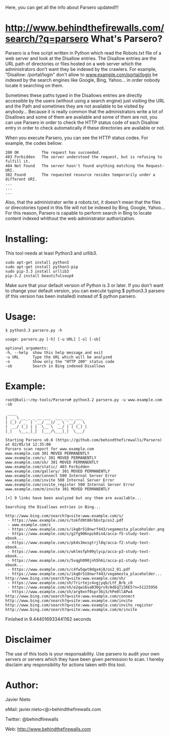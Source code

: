 Here, you can get all the info about Parsero updated!!!

http://www.behindthefirewalls.com/search/?q=parsero
What's Parsero?
===============
Parsero is a free script written in Python which read the Robots.txt file of a web server and look at the Disallow entries. The Disallow entries are the URL path of directories or files hosted on a web server which the administrators don't want they be indexed by the crawlers. For example, "Disallow: /portal/login" don't allow to www.example.com/portal/login be indexed by the search engines like Google, Bing, Yahoo... in order nobody locate it searching on them.

Sometimes these paths typed in the Disallows entries  are directly accessible by the users (without using a search engine) just visiting the URL and the Path and sometimes they are not available to be visited by anybody... Because it is really common that the administrators write a lot of Disallows and some of them are available and some of them are not, you can use Parsero in order to check the HTTP status code of each Disallow entry in order to check automatically if these directories are available or not.

When you execute Parsero, you can see the HTTP status codes. For example, the codes bellow:


    200 OK          The request has succeeded.
    403 Forbidden   The server understood the request, but is refusing to fulfill it.
    404 Not Found   The server hasn't found anything matching the Request-URI.
    302 Found       The requested resource resides temporarily under a different URI.
    ...
    ...
    ...

Also, that the administrator write a robots.txt, it doesn't mean that the files or direcotories typed in this file will not be indexed by Bing, Google, Yahoo... For this reason, Parsero is capable to perform search in Bing to locate content indexed whithout the web administrator authorization.

Installing:
==========
This tool needs at least Python3 and urllib3.
       
    sudo apt-get install python3
    sudo apt-get install python3-pip
    sudo pip-3.3 install urllib3
    pip-3.2 install beautifulsoup4
        
Make sure that your default version of Python is 3 or later. If you don't want to change your default version, you can execute typing $ python3.3 parsero (if this version has been installed) instead of $ python parsero.

Usage:
======
    $ python3.3 parsero.py -h
        
    usage: parsero.py [-h] [-u URL] [-o] [-sb]
	
    optional arguments:
    -h, --help  show this help message and exit
    -u URL      Type the URL which will be analyzed
    -o          Show only the "HTTP 200" status code
    -sb         Search in Bing indexed Disallows


Example:
=======
	 
    root@kali:~/my-tools/Parsero# python3.2 parsero.py -u www.example.com -sb

     ____                               
    |  _ \ __ _ _ __ ___  ___ _ __ ___  
    | |_) / _` | '__/ __|/ _ \ '__/ _ \ 
    |  __/ (_| | |  \__ \  __/ | | (_) |
    |_|   \__,_|_|  |___/\___|_|  \___/ 

    Starting Parsero v0.6 (https://github.com/behindthefirewalls/Parsero) at 02/05/14 12:35:00
    Parsero scan report for www.example.com
    www.example.com 301 MOVED PERMANENTLY
    www.example.com/s/ 301 MOVED PERMANENTLY
    www.example.com/sh/ 301 MOVED PERMANENTLY
    www.example.com/static/ 403 Forbidden
    www.example.com/gallery/ 301 MOVED PERMANENTLY
    www.example.com/connect 500 Internal Server Error
    www.example.com/invite 500 Internal Server Error
    www.example.com/invite_register 500 Internal Server Error
    www.example.com/m/invite 301 MOVED PERMANENTLY

    [+] 9 links have been analyzed but any them are available...

    Searching the Disallows entries in Bing...

    http://www.bing.com/search?q=site:www.example.com/s/
     - https://www.example.com/s/tokfd9t86rbbstp/os2.pdf
     - www.example.com/s
     - https://www.example.com/s/ikq8r518nwrf443/vegemesta_placeholder.png
     - https://www.example.com/s/g2fg906npzk0in4/acca-f5-study-text-ebook...
     - https://www.example.com/s/pk4s3mxsgtrjl8q/acca-f2-study-text-ebook...
     - https://www.example.com/s/wklmsfph99ylycp/acca-p3-study-text-ebook...
     - https://www.example.com/s/5vqgh090jnh5h6i/acca-p1-study-text-ebook...
     - https://www.example.com/s/c4fw5qwt8dgx4j8/os2_01.pdf
     - https://www.example.com/s/ikq8r518nwrf443/vegemesta_placeholder...
    http://www.bing.com/search?q=site:www.example.com/sh/
     - https://www.example.com/sh/7rirtejc4vgjyqb/LtF_Brb_c0
     - https://www.example.com/sh/e2qwi6va030grv9/AdEqTi5KE5?n=51225956
     - https://www.example.com/sh/arg9xnf0spr36i5/hPe0llAPw4
    http://www.bing.com/search?q=site:www.example.com/connect
    http://www.bing.com/search?q=site:www.example.com/invite
    http://www.bing.com/search?q=site:www.example.com/invite_register
    http://www.bing.com/search?q=site:www.example.com/m/invite

Finished in 9.444016933441162 seconds



Disclaimer
==========
The use of this tools is your responsability. Use parsero to audit your own servers or servers which they have been given permission to scan. I hereby disclaim any responsibility for actions taken with this tool.


Author:
=======

  Javier Nieto
  
  eMail: javier.nieto<@>behindthefirewalls.com
  
  Twitter: @behindfirewalls
  
  Web: http://www.behindthefirewalls.com
  

